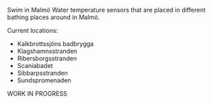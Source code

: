 Swim in Malmö
Water temperature sensors that are placed in different bathing places around in Malmö.

Current locations:
* Kalkbrottssjöns badbrygga
* Klagshamnsstranden
* Ribersborgsstranden
* Scaniabadet
* Sibbarpsstranden
* Sundspromenaden

WORK IN PROGRESS
